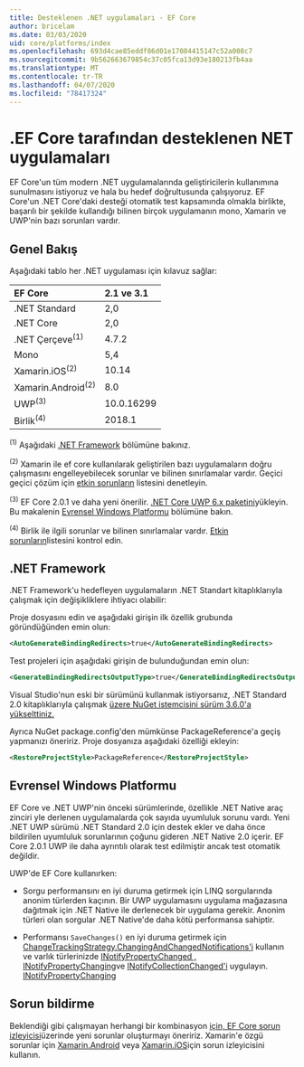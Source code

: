 ```yaml
---
title: Desteklenen .NET uygulamaları - EF Core
author: bricelam
ms.date: 03/03/2020
uid: core/platforms/index
ms.openlocfilehash: 693d4cae85eddf86d01e17084415147c52a008c7
ms.sourcegitcommit: 9b562663679854c37c05fca13d93e180213fb4aa
ms.translationtype: MT
ms.contentlocale: tr-TR
ms.lasthandoff: 04/07/2020
ms.locfileid: "78417324"
---
```

# <a name="net-implementations-supported-by-ef-core"></a>.EF Core tarafından desteklenen NET uygulamaları

EF Core'un tüm modern .NET uygulamalarında geliştiricilerin kullanımına sunulmasını istiyoruz ve hala bu hedef doğrultusunda çalışıyoruz. EF Core'un .NET Core'daki desteği otomatik test kapsamında olmakla birlikte, başarılı bir şekilde kullandığı bilinen birçok uygulamanın mono, Xamarin ve UWP'nin bazı sorunları vardır.

## <a name="overview"></a>Genel Bakış

Aşağıdaki tablo her .NET uygulaması için kılavuz sağlar:

| EF Core                       | 2.1 ve 3.1 |
|:------------------------------|:------------|
| .NET Standard                 | 2,0         |
| .NET Core                     | 2,0         |
| .NET Çerçeve<sup>(1)</sup>  | 4.7.2       |
| Mono                          | 5,4         |
| Xamarin.iOS<sup>(2)</sup>     | 10.14       |
| Xamarin.Android<sup>(2)</sup> | 8.0         |
| UWP<sup>(3)</sup>             | 10.0.16299  |
| Birlik<sup>(4)</sup>           | 2018.1      |

<sup>(1)</sup> Aşağıdaki [.NET Framework](#net-framework) bölümüne bakınız.

<sup>(2)</sup> Xamarin ile ef core kullanılarak geliştirilen bazı uygulamaların doğru çalışmasını engelleyebilecek sorunlar ve bilinen sınırlamalar vardır. Geçici geçici çözüm için [etkin sorunların](https://github.com/aspnet/entityframeworkCore/issues?q=is%3Aopen+is%3Aissue+label%3Aarea-xamarin) listesini denetleyin.

<sup>(3)</sup> EF Core 2.0.1 ve daha yeni önerilir. [.NET Core UWP 6.x paketini](https://www.nuget.org/packages/Microsoft.NETCore.UniversalWindowsPlatform/)yükleyin. Bu makalenin [Evrensel Windows Platformu](#universal-windows-platform) bölümüne bakın.

<sup>(4)</sup> Birlik ile ilgili sorunlar ve bilinen sınırlamalar vardır. [Etkin sorunların](https://github.com/aspnet/entityframeworkCore/issues?q=is%3Aopen+is%3Aissue+label%3Aarea-unity)listesini kontrol edin.

## <a name="net-framework"></a>.NET Framework

.NET Framework'u hedefleyen uygulamaların .NET Standart kitaplıklarıyla çalışmak için değişikliklere ihtiyacı olabilir:

Proje dosyasını edin ve aşağıdaki girişin ilk özellik grubunda göründüğünden emin olun:

``` xml
<AutoGenerateBindingRedirects>true</AutoGenerateBindingRedirects>
```

Test projeleri için aşağıdaki girişin de bulunduğundan emin olun:

``` xml
<GenerateBindingRedirectsOutputType>true</GenerateBindingRedirectsOutputType>
```

Visual Studio'nun eski bir sürümünü kullanmak istiyorsanız, .NET Standard 2.0 kitaplıklarıyla çalışmak [üzere NuGet istemcisini sürüm 3.6.0'a yükselttiniz.](https://www.nuget.org/downloads)

Ayrıca NuGet package.config'den mümkünse PackageReference'a geçiş yapmanızı öneririz. Proje dosyanıza aşağıdaki özelliği ekleyin:

``` xml
<RestoreProjectStyle>PackageReference</RestoreProjectStyle>
```

## <a name="universal-windows-platform"></a>Evrensel Windows Platformu

EF Core ve .NET UWP'nin önceki sürümlerinde, özellikle .NET Native araç zinciri yle derlenen uygulamalarda çok sayıda uyumluluk sorunu vardı. Yeni .NET UWP sürümü .NET Standard 2.0 için destek ekler ve daha önce bildirilen uyumluluk sorunlarının çoğunu gideren .NET Native 2.0 içerir. EF Core 2.0.1 UWP ile daha ayrıntılı olarak test edilmiştir ancak test otomatik değildir.

UWP'de EF Core kullanırken:

* Sorgu performansını en iyi duruma getirmek için LINQ sorgularında anonim türlerden kaçının. Bir UWP uygulamasını uygulama mağazasına dağıtmak için .NET Native ile derlenecek bir uygulama gerekir. Anonim türleri olan sorgular .NET Native'de daha kötü performansa sahiptir.

* Performansı `SaveChanges()` en iyi duruma getirmek için [ChangeTrackingStrategy.ChangingAndChangedNotifications'i](/dotnet/api/microsoft.entityframeworkcore.changetrackingstrategy) kullanın ve varlık türlerinizde [INotifyPropertyChanged , INotifyPropertyChanging](https://msdn.microsoft.com/library/system.componentmodel.inotifypropertychanged.aspx)ve [INotifyCollectionChanged'i](https://msdn.microsoft.com/library/system.collections.specialized.inotifycollectionchanged.aspx) uygulayın. [INotifyPropertyChanging](https://msdn.microsoft.com/library/system.componentmodel.inotifypropertychanging.aspx)

## <a name="report-issues"></a>Sorun bildirme

Beklendiği gibi çalışmayan herhangi bir kombinasyon [için, EF Core sorun izleyicisi](https://github.com/aspnet/entityframeworkcore/issues/new)üzerinde yeni sorunlar oluşturmayı öneririz. Xamarin'e özgü sorunlar için [Xamarin.Android](https://github.com/xamarin/xamarin-android/issues/new) veya [Xamarin.iOS](https://github.com/xamarin/xamarin-macios/issues/new)için sorun izleyicisini kullanın.
